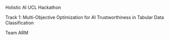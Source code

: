 Holistic AI UCL Hackathon

Track 1: Multi-Objective Optimization for AI Trustworthiness in Tabular Data Classification


Team ARM
